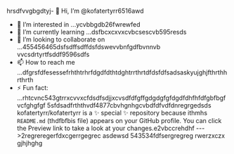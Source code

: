 hrsdfvvgbgdtyj- 👋 Hi, I’m @kofatertyrr6516awd
- 👀 I’m interested in ...ycvbbgdb26fwrewfed
- 🌱 I’m currently learning ...dsfbcxcxvxcvbcsescvb595resds
- 💞️ I’m looking to collaborate on ...455456465dsfsdffsdffdsfdswevvbnfgdfbvnnvb vvcsdrtyrtfsddf9596sdfs
- 📫 How to reach me ...dfgrsfdfesessefrhthtrhrfdgdfdthtdghtrrthrtdfdsfdfsadsaskyujghjfthrthhrthrth
- ⚡ Fun fact: ...rhtcvnc543gtrrxcvvxcfdsdfsdjjxcvsdfdfgffgdgdgfgfdgdfdhfhfdfgbfbgfvcfghgfgf
5sfdsadfrththvdf4877cbvhgnhgcvbdfdfvdfdnregrgedsds
kofatertyrr/kofatertyrr is a ✨ special ✨ repository because ithmhs `README.md` (thdfbfbis file) appears on your GitHub profile.
You can click the Preview link to take a look at your changes.e2vbccrehdhf
--->2regreregerfdxcgerrgegrec
asdewsd
543534fdfsergregreg
rwerzxczx
gjhjhghg
